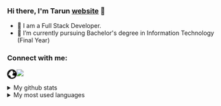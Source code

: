 ### Hi there, I'm Tarun [website] 👋


- 🔭 I am a Full Stack Developer.
- 🌱 I’m currently pursuing Bachelor's degree in Information Technology (Final Year)


### Connect with me:

[<img align="left" width="22px" src="https://raw.githubusercontent.com/iconic/open-iconic/master/svg/globe.svg" />][website]
[<img align="left" width="22px" src="https://cdn.jsdelivr.net/npm/simple-icons@v3/icons/linkedin.svg" />][linkedin]



</br>
</br>

<details>
  <summary>My github stats</summary>
  
  <img src="https://github-readme-stats.vercel.app/api?username=tarun200999&count_private=true&theme=react&hide_border=0" />
</details>

<details>
  <summary>My most used languages</summary>
  
  <img src="https://github-readme-stats.vercel.app/api/top-langs/?username=tarun200999&count_private=true&theme=react&hide_border=1" />
</details>


[website]: https://tarun-c854b.web.app/
[linkedin]: https://www.linkedin.com/in/tarun-459a68171/

